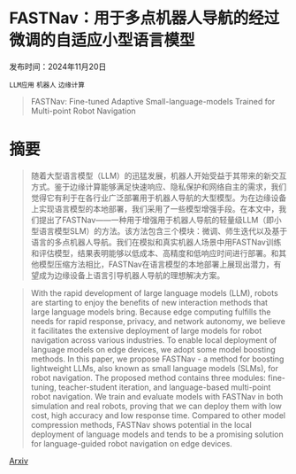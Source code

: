 # FASTNav：用于多点机器人导航的经过微调的自适应小型语言模型

发布时间：2024年11月20日

`LLM应用` `机器人` `边缘计算`

> FASTNav: Fine-tuned Adaptive Small-language-models Trained for Multi-point Robot Navigation

# 摘要

> 随着大型语言模型（LLM）的迅猛发展，机器人开始受益于其带来的新交互方式。鉴于边缘计算能够满足快速响应、隐私保护和网络自主的需求，我们觉得它有利于在各行业广泛部署用于机器人导航的大型模型。为在边缘设备上实现语言模型的本地部署，我们采用了一些模型增强手段。在本文中，我们提出了FASTNav——一种用于增强用于机器人导航的轻量级LLM（即小型语言模型SLM）的方法。该方法包含三个模块：微调、师生迭代以及基于语言的多点机器人导航。我们在模拟和真实机器人场景中用FASTNav训练和评估模型，结果表明能够以低成本、高精度和低响应时间进行部署。和其他模型压缩方法相比，FASTNav在语言模型的本地部署上展现出潜力，有望成为边缘设备上语言引导机器人导航的理想解决方案。

> With the rapid development of large language models (LLM), robots are starting to enjoy the benefits of new interaction methods that large language models bring. Because edge computing fulfills the needs for rapid response, privacy, and network autonomy, we believe it facilitates the extensive deployment of large models for robot navigation across various industries. To enable local deployment of language models on edge devices, we adopt some model boosting methods. In this paper, we propose FASTNav - a method for boosting lightweight LLMs, also known as small language models (SLMs), for robot navigation. The proposed method contains three modules: fine-tuning, teacher-student iteration, and language-based multi-point robot navigation. We train and evaluate models with FASTNav in both simulation and real robots, proving that we can deploy them with low cost, high accuracy and low response time. Compared to other model compression methods, FASTNav shows potential in the local deployment of language models and tends to be a promising solution for language-guided robot navigation on edge devices.

[Arxiv](https://arxiv.org/abs/2411.13262)